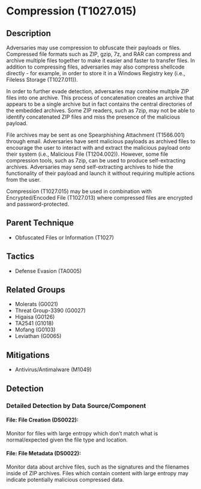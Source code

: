 # Compression (T1027.015)

## Description
Adversaries may use compression to obfuscate their payloads or files. Compressed file formats such as ZIP, gzip, 7z, and RAR can compress and archive multiple files together to make it easier and faster to transfer files. In addition to compressing files, adversaries may also compress shellcode directly - for example, in order to store it in a Windows Registry key (i.e., Fileless Storage (T1027.011)).

In order to further evade detection, adversaries may combine multiple ZIP files into one archive. This process of concatenation creates an archive that appears to be a single archive but in fact contains the central directories of the embedded archives. Some ZIP readers, such as 7zip, may not be able to identify concatenated ZIP files and miss the presence of the malicious payload.

File archives may be sent as one Spearphishing Attachment (T1566.001) through email. Adversaries have sent malicious payloads as archived files to encourage the user to interact with and extract the malicious payload onto their system (i.e., Malicious File (T1204.002)). However, some file compression tools, such as 7zip, can be used to produce self-extracting archives. Adversaries may send self-extracting archives to hide the functionality of their payload and launch it without requiring multiple actions from the user.

Compression (T1027.015) may be used in combination with Encrypted/Encoded File (T1027.013) where compressed files are encrypted and password-protected.

## Parent Technique
- Obfuscated Files or Information (T1027)

## Tactics
- Defense Evasion (TA0005)

## Related Groups
- Molerats (G0021)
- Threat Group-3390 (G0027)
- Higaisa (G0126)
- TA2541 (G1018)
- Mofang (G0103)
- Leviathan (G0065)

## Mitigations
- Antivirus/Antimalware (M1049)

## Detection

### Detailed Detection by Data Source/Component
#### File: File Creation (DS0022): 
Monitor for files with large entropy which don’t match what is normal/expected given the file type and location.

#### File: File Metadata (DS0022): 
Monitor data about archive files, such as the signatures and the filenames inside of ZIP archives. Files which contain content with large entropy may indicate potentially malicious compressed data.


